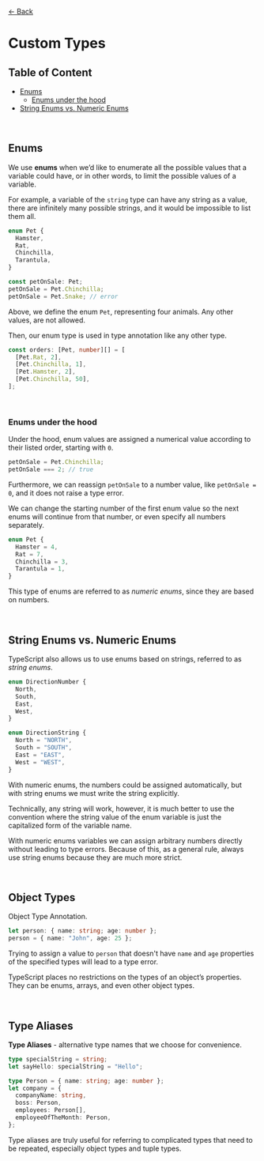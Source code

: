 [&larr; Back](./README.md)

# Custom Types

## Table of Content

- [Enums](#enums)
  - [Enums under the hood](#enums-under-the-hood)
- [String Enums vs. Numeric Enums](#string-enums-vs-numeric-enums)

<br>

## Enums

We use **enums** when we’d like to enumerate all the possible values that a variable could have, or in other words, to limit the possible values of a variable.

For example, a variable of the `string` type can have any string as a value, there are infinitely many possible strings, and it would be impossible to list them all.

```ts
enum Pet {
  Hamster,
  Rat,
  Chinchilla,
  Tarantula,
}

const petOnSale: Pet;
petOnSale = Pet.Chinchilla;
petOnSale = Pet.Snake; // error
```

Above, we define the enum `Pet`, representing four animals. Any other values, are not allowed.

Then, our enum type is used in type annotation like any other type.

```ts
const orders: [Pet, number][] = [
  [Pet.Rat, 2],
  [Pet.Chinchilla, 1],
  [Pet.Hamster, 2],
  [Pet.Chinchilla, 50],
];
```

<br>

### Enums under the hood

Under the hood, enum values are assigned a numerical value according to their listed order, starting with `0`.

```ts
petOnSale = Pet.Chinchilla;
petOnSale === 2; // true
```

Furthermore, we can reassign `petOnSale` to a number value, like `petOnSale = 0`, and it does not raise a type error.

We can change the starting number of the first enum value so the next enums will continue from that number, or even specify all numbers separately.

```ts
enum Pet {
  Hamster = 4,
  Rat = 7,
  Chinchilla = 3,
  Tarantula = 1,
}
```

This type of enums are referred to as _numeric enums_, since they are based on numbers.

<br>

## String Enums vs. Numeric Enums

TypeScript also allows us to use enums based on strings, referred to as _string enums_.

```ts
enum DirectionNumber {
  North,
  South,
  East,
  West,
}

enum DirectionString {
  North = "NORTH",
  South = "SOUTH",
  East = "EAST",
  West = "WEST",
}
```

With numeric enums, the numbers could be assigned automatically, but with string enums we must write the string explicitly.

Technically, any string will work, however, it is much better to use the convention where the string value of the enum variable is just the capitalized form of the variable name.

With numeric enums variables we can assign arbitrary numbers directly without leading to type errors. Because of this, as a general rule, always use string enums because they are much more strict.

<br>

## Object Types

Object Type Annotation.

```ts
let person: { name: string; age: number };
person = { name: "John", age: 25 };
```

Trying to assign a value to `person` that doesn't have `name` and `age` properties of the specified types will lead to a type error.

TypeScript places no restrictions on the types of an object’s properties. They can be enums, arrays, and even other object types.

<br>

## Type Aliases

**Type Aliases** - alternative type names that we choose for convenience.

```ts
type specialString = string;
let sayHello: specialString = "Hello";

type Person = { name: string; age: number };
let company = {
  companyName: string,
  boss: Person,
  employees: Person[],
  employeeOfTheMonth: Person,
};
```

Type aliases are truly useful for referring to complicated types that need to be repeated, especially object types and tuple types.

<br>

<!-- ## Function Types -->
